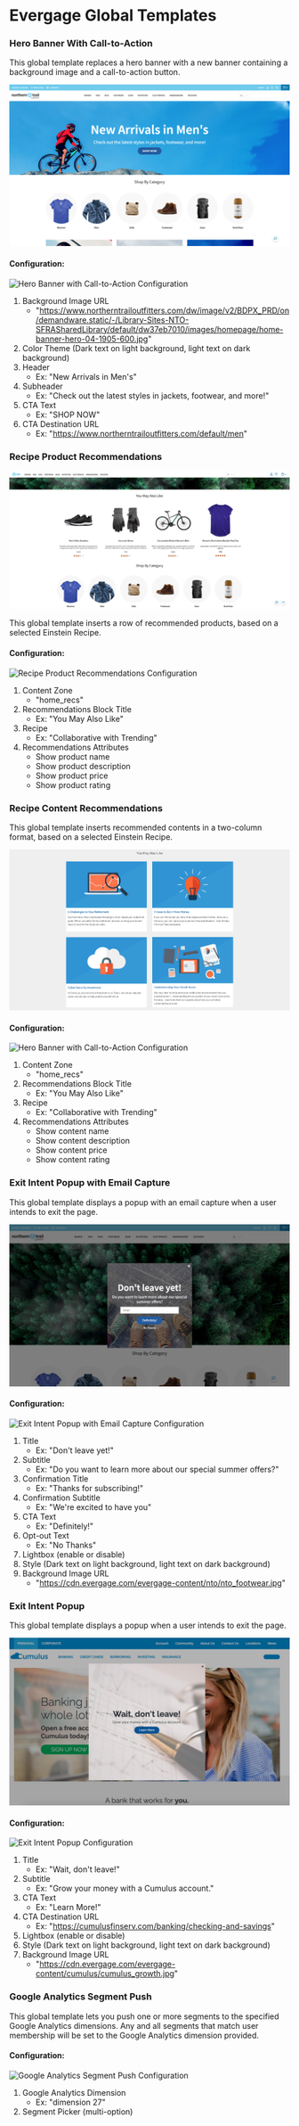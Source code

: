 # Evergage Global Templates

### Hero Banner With Call-to-Action

This global template replaces a hero banner with a new banner containing a background image and a call-to-action button.

![Hero banner with Call-to-Action Template](/hero-banner-cta/template.png)

#### Configuration:
![Hero Banner with Call-to-Action Configuration](https://user-images.githubusercontent.com/32201252/89225547-371e6580-d58f-11ea-838f-b98d6cc12f25.png)

1. Background Image URL
    - "https://www.northerntrailoutfitters.com/dw/image/v2/BDPX_PRD/on/demandware.static/-/Library-Sites-NTO-SFRASharedLibrary/default/dw37eb7010/images/homepage/home-banner-hero-04-1905-600.jpg"
2. Color Theme (Dark text on light background, light text on dark background)
3. Header
    - Ex: "New Arrivals in Men's"
4. Subheader
    - Ex: "Check out the latest styles in jackets, footwear, and more!"
5. CTA Text
    - Ex: "SHOP NOW"
6. CTA Destination URL
    - Ex: "https://www.northerntrailoutfitters.com/default/men"


### Recipe Product Recommendations
![Recipe Product Recommendations Template](/recipe-product-recommendations/template.png)

This global template inserts a row of recommended products, based on a selected Einstein Recipe.

#### Configuration:
![Recipe Product Recommendations Configuration](https://user-images.githubusercontent.com/50626880/90183167-07d2da00-dd81-11ea-8178-394fb5a5e370.png)

1. Content Zone
    - "home_recs"
2. Recommendations Block Title
    - Ex: "You May Also Like"
3. Recipe
    - Ex: "Collaborative with Trending"
4. Recommendations Attributes
    - Show product name
    - Show product description
    - Show product price
    - Show product rating


### Recipe Content Recommendations

This global template inserts recommended contents in a two-column format, based on a selected Einstein Recipe.

![Recipe Content Recommendations Template](/recipe-content-recommendations/template.png)

#### Configuration:
![Hero Banner with Call-to-Action Configuration](https://user-images.githubusercontent.com/32201252/90226870-8acb5300-ddc8-11ea-9e2f-3477ff3e5e6e.png)

1. Content Zone
    - "home_recs"
2. Recommendations Block Title
    - Ex: "You May Also Like"
3. Recipe
    - Ex: "Collaborative with Trending"
4. Recommendations Attributes
    - Show content name
    - Show content description
    - Show content price
    - Show content rating


### Exit Intent Popup with Email Capture

This global template displays a popup with an email capture when a user intends to exit the page.

![Exit Intent Popup with Email Capture Template](/exit-intent-email-capture/template.png)

#### Configuration:
![Exit Intent Popup with Email Capture Configuration](https://user-images.githubusercontent.com/48226166/90286426-d0793180-de43-11ea-9ebd-0adc4b5f5a41.png)

1. Title
    - Ex: "Don't leave yet!"
2. Subtitle
    - Ex: "Do you want to learn more about our special summer offers?"
3. Confirmation Title
    - Ex: "Thanks for subscribing!"
4. Confirmation Subtitle
    - Ex: "We're excited to have you"
5. CTA Text
    - Ex: "Definitely!"
6. Opt-out Text
    - Ex: "No Thanks"
7. Lightbox (enable or disable)
8. Style (Dark text on light background, light text on dark background)
9. Background Image URL
    - "https://cdn.evergage.com/evergage-content/nto/nto_footwear.jpg"


### Exit Intent Popup

This global template displays a popup when a user intends to exit the page.

![Exit Intent Popup Template](/exit-intent-popup/template.png)

#### Configuration:
![Exit Intent Popup Configuration](https://user-images.githubusercontent.com/59489053/90287024-0539b880-de45-11ea-9fdc-1f0c65e833e0.png)

1. Title
    - Ex: "Wait, don't leave!"
2. Subtitle
    - Ex: "Grow your money with a Cumulus account."
3. CTA Text
    - Ex: "Learn More!"
4. CTA Destination URL
    - Ex: "https://cumulusfinserv.com/banking/checking-and-savings"
5. Lightbox (enable or disable)
7. Style (Dark text on light background, light text on dark background)
8. Background Image URL
    - "https://cdn.evergage.com/evergage-content/cumulus/cumulus_growth.jpg"


### Google Analytics Segment Push

This global template lets you push one or more segments to the specified Google Analytics dimensions. Any and all segments that match user membership will be set to the Google Analytics dimension provided.

#### Configuration:
![Google Analytics Segment Push Configuration](https://user-images.githubusercontent.com/32201252/91138016-a6a1e500-e663-11ea-8894-48c98578e4ab.png)

1. Google Analytics Dimension
    - Ex: "dimension 27"
2. Segment Picker (multi-option)